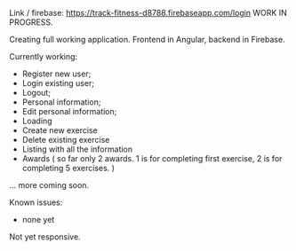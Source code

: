 Link / firebase: https://track-fitness-d8788.firebaseapp.com/login
WORK IN PROGRESS.

Creating full working application. 
Frontend in Angular, backend in Firebase.

Currently working:
- Register new user;
- Login existing user;
- Logout;
- Personal information;
- Edit personal information;
- Loading
- Create new exercise
- Delete existing exercise
- Listing with all the information
- Awards ( so far only 2 awards. 1 is for completing first exercise, 2 is for completing 5 exercises. )

... more coming soon.

Known issues:
- none yet

Not yet responsive.
